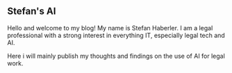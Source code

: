 ## Stefan's AI 

Hello and welcome to my blog! My name is Stefan Haberler. I am a legal professional with a strong interest in everything IT, especially legal tech and AI. 

Here i will mainly publish my thoughts and findings on the use of AI for legal work. 

